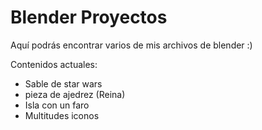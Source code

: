 # Blender Proyectos

Aquí podrás encontrar varios de mis archivos de blender :) 

Contenidos actuales: 
* Sable de star wars
* pieza de ajedrez (Reina)
* Isla con un faro 
* Multitudes iconos   
